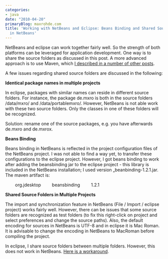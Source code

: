 ```yaml
---
categories:
- java
date: "2010-04-20"
primaryBlog: maxrohde.com
title: 'Working with NetBeans and Eclipse: Beans Binding and Shared Source Folders
  in NetBeans'
---
```


NetBeans and eclipse can work together fairly well. So the strength of both platforms can be leveraged for application development. One way is to share the source folders as discussed in this post. A more advanced approach is to use Maven, which [I described in a number of other posts](http://maxrohde.com/2010/05/26/java-modularity-tutorials-osgi-declarative-services-and-maven/).

A few issues regarding shared source folders are discussed in the following:

**Identical package names in multiple projects**

In eclipse, packages with similar names can reside in different source folders. For instance, the package de.mxro is both in the source folders /data/mxro/ and /data/portablemxro/. However, NetBeans is not able work with these two source folders. Only the classes in one of these folders will be recognized.

Solution: rename one of the source packages, e.g. you have afterwards de.mxro and de.mxrox.

**Beans Binding**

Beans binding in NetBeans is reflected in the project configuration files of the NetBeans project. I was not able to find a way yet, to transfer these configurations to the eclipse project. However, I got beans binding to work after adding the beansbinding jar to the eclipse project - this library is included in the NetBeans installation; I used version „beanbinding-1.2.1.jar. The maven artifact is:

<dependency>         <groupId>org.jdesktop</groupId>         <artifactId>beansbinding</artifactId>         <version>1.2.1</version> </dependency>

**Shared Source Folders in Multiple Projects**

The import and synchronization feature in NetBeans (File / Import / eclipse project) works fairly well. However, there can be issues that some source folders are recognized as test folders (to fix this right-click on project and select preferences and change the source paths). Also, the default encoding for sources in NetBeans is UTF-8 and in eclipse it is Mac Roman. It is advisable to change the encoding in NetBeans to MacRoman before compiling the project.

In eclipse, I share source folders between multiple folders. However, this does not work in NetBeans. [Here is a workaround](http://balaji-chopparapu.blogspot.com/2010/02/sharing-source-files-across-projects-in.html).